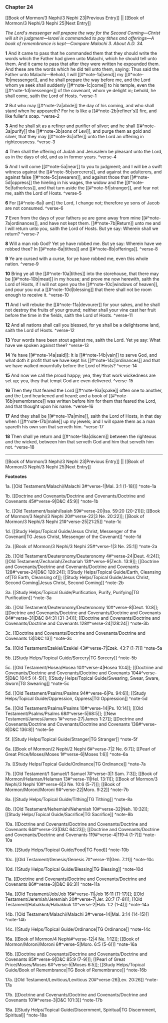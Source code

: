 ### Chapter 24

[[Book of Mormon/3 Nephi/3 Nephi 23|Previous Entry]]  ||  [[Book of Mormon/3 Nephi/3 Nephi 25|Next Entry]]

*The Lord's messenger will prepare the way for the Second Coming—Christ will sit in judgment—Israel is commanded to pay tithes and offerings—A book of remembrance is kept—Compare Malachi 3. About A.D. 34.*

**1**  And it came to pass that he commanded them that they should write the words which the Father had given unto Malachi, which he should tell unto them. And it came to pass that after they were written he expounded them. And these are the words which he did tell unto them, saying: Thus said the Father unto Malachi—Behold, I will [[#^note-1a|send]] my [[#^note-1b|messenger]], and he shall prepare the way before me, and the Lord whom ye seek shall suddenly [[#^note-1c|come]] to his temple, even the [[#^note-1d|messenger]] of the covenant, whom ye delight in; behold, he shall come, saith the Lord of Hosts. ^verse-1

**2**  But who may [[#^note-2a|abide]] the day of his coming, and who shall stand when he appeareth? For he is like a [[#^note-2b|refiner's]] fire, and like fuller's soap. ^verse-2

**3**  And he shall sit as a refiner and purifier of silver; and he shall [[#^note-3a|purify]] the [[#^note-3b|sons of Levi]], and purge them as gold and silver, that they may [[#^note-3c|offer]] unto the Lord an offering in righteousness. ^verse-3

**4**  Then shall the offering of Judah and Jerusalem be pleasant unto the Lord, as in the days of old, and as in former years. ^verse-4

**5**  And I will come [[#^note-5a|near]] to you to judgment; and I will be a swift witness against the [[#^note-5b|sorcerers]], and against the adulterers, and against false [[#^note-5c|swearers]], and against those that [[#^note-5d|oppress]] the hireling in his wages, the widow and the [[#^note-5e|fatherless]], and that turn aside the [[#^note-5f|stranger]], and fear not me, saith the Lord of Hosts. ^verse-5

**6**  For [[#^note-6a|I am]] the Lord, I change not; therefore ye sons of Jacob are not consumed. ^verse-6

**7**  Even from the days of your fathers ye are gone away from mine [[#^note-7a|ordinances]], and have not kept them. [[#^note-7b|Return]] unto me and I will return unto you, saith the Lord of Hosts. But ye say: Wherein shall we return? ^verse-7

**8**  Will a man rob God? Yet ye have robbed me. But ye say: Wherein have we robbed thee? In [[#^note-8a|tithes]] and [[#^note-8b|offerings]]. ^verse-8

**9**  Ye are cursed with a curse, for ye have robbed me, even this whole nation. ^verse-9

**10**  Bring ye all the [[#^note-10a|tithes]] into the storehouse, that there may be [[#^note-10b|meat]] in my house; and prove me now herewith, saith the Lord of Hosts, if I will not open you the [[#^note-10c|windows of heaven]], and pour you out a [[#^note-10d|blessing]] that there shall not be room enough to receive it. ^verse-10

**11**  And I will rebuke the [[#^note-11a|devourer]] for your sakes, and he shall not destroy the fruits of your ground; neither shall your vine cast her fruit before the time in the fields, saith the Lord of Hosts. ^verse-11

**12**  And all nations shall call you blessed, for ye shall be a delightsome land, saith the Lord of Hosts. ^verse-12

**13**  Your words have been stout against me, saith the Lord. Yet ye say: What have we spoken against thee? ^verse-13

**14**  Ye have [[#^note-14a|said]]: It is [[#^note-14b|vain]] to serve God, and what doth it profit that we have kept his [[#^note-14c|ordinances]] and that we have walked mournfully before the Lord of Hosts? ^verse-14

**15**  And now we call the proud happy; yea, they that work wickedness are set up; yea, they that tempt God are even delivered. ^verse-15

**16**  Then they that feared the Lord [[#^note-16a|spake]] often one to another, and the Lord hearkened and heard; and a book of [[#^note-16b|remembrance]] was written before him for them that feared the Lord, and that thought upon his name. ^verse-16

**17**  And they shall be [[#^note-17a|mine]], saith the Lord of Hosts, in that day when I [[#^note-17b|make]] up my jewels; and I will spare them as a man spareth his own son that serveth him. ^verse-17

**18**  Then shall ye return and [[#^note-18a|discern]] between the righteous and the wicked, between him that serveth God and him that serveth him not. ^verse-18


---
[[Book of Mormon/3 Nephi/3 Nephi 23|Previous Entry]]  ||  [[Book of Mormon/3 Nephi/3 Nephi 25|Next Entry]]


**Footnotes**


1a. [[Old Testament/Malachi/Malachi 3#^verse-1|Mal. 3:1 (1-18)]] ^note-1a

1b. [[Doctrine and Covenants/Doctrine and Covenants/Doctrine and Covenants 45#^verse-9|D&C 45:9]] ^note-1b

1c. [[Old Testament/Isaiah/Isaiah 59#^verse-20|Isa. 59:20 (20-21)]]; [[Book of Mormon/3 Nephi/3 Nephi 20#^verse-22|3 Ne. 20:22]]; [[Book of Mormon/3 Nephi/3 Nephi 21#^verse-25|21:25]] ^note-1c

1d. [[Study Helps/Topical Guide/Jesus Christ, Messenger of the Covenant|TG Jesus Christ, Messenger of the Covenant]] ^note-1d

2a. [[Book of Mormon/3 Nephi/3 Nephi 25#^verse-1|3 Ne. 25:1]] ^note-2a

2b. [[Old Testament/Deuteronomy/Deuteronomy 4#^verse-24|Deut. 4:24]]; [[Old Testament/Zechariah/Zechariah 13#^verse-9|Zech. 13:9]]; [[Doctrine and Covenants/Doctrine and Covenants/Doctrine and Covenants 128#^verse-24|D&C 128:24]]; [[Study Helps/Topical Guide/Earth, Cleansing of|TG Earth, Cleansing of]]; [[Study Helps/Topical Guide/Jesus Christ, Second Coming|Jesus Christ, Second Coming]] ^note-2b

3a. [[Study Helps/Topical Guide/Purification, Purify, Purifying|TG Purification]] ^note-3a

3b. [[Old Testament/Deuteronomy/Deuteronomy 10#^verse-8|Deut. 10:8]]; [[Doctrine and Covenants/Doctrine and Covenants/Doctrine and Covenants 84#^verse-31|D&C 84:31 (31-34)]]; [[Doctrine and Covenants/Doctrine and Covenants/Doctrine and Covenants 128#^verse-24|128:24]] ^note-3b

3c. [[Doctrine and Covenants/Doctrine and Covenants/Doctrine and Covenants 13|D&C 13]] ^note-3c

5a. [[Old Testament/Ezekiel/Ezekiel 43#^verse-7|Ezek. 43:7 (1-7)]] ^note-5a

5b. [[Study Helps/Topical Guide/Sorcery|TG Sorcery]] ^note-5b

5c. [[Old Testament/Hosea/Hosea 10#^verse-4|Hosea 10:4]]; [[Doctrine and Covenants/Doctrine and Covenants/Doctrine and Covenants 104#^verse-5|D&C 104:5 (4-5)]]; [[Study Helps/Topical Guide/Swearing, Swear, Sware, Sworn|TG Swearing]] ^note-5c

5d. [[Old Testament/Psalms/Psalms 94#^verse-6|Ps. 94:6]]; [[Study Helps/Topical Guide/Oppression, Oppress|TG Oppression]] ^note-5d

5e. [[Old Testament/Psalms/Psalms 10#^verse-14|Ps. 10:14]]; [[Old Testament/Psalms/Psalms 68#^verse-5|68:5]]; [[New Testament/James/James 1#^verse-27|James 1:27]]; [[Doctrine and Covenants/Doctrine and Covenants/Doctrine and Covenants 136#^verse-8|D&C 136:8]] ^note-5e

5f. [[Study Helps/Topical Guide/Stranger|TG Stranger]] ^note-5f

6a. [[Book of Mormon/2 Nephi/2 Nephi 6#^verse-7|2 Ne. 6:7]]; [[Pearl of Great Price/Moses/Moses 1#^verse-6|Moses 1:6]] ^note-6a

7a. [[Study Helps/Topical Guide/Ordinance|TG Ordinance]] ^note-7a

7b. [[Old Testament/1 Samuel/1 Samuel 7#^verse-3|1 Sam. 7:3]]; [[Book of Mormon/Helaman/Helaman 13#^verse-11|Hel. 13:11]]; [[Book of Mormon/3 Nephi/3 Nephi 10#^verse-6|3 Ne. 10:6 (5-7)]]; [[Book of Mormon/Moroni/Moroni 9#^verse-22|Moro. 9:22]] ^note-7b

8a. [[Study Helps/Topical Guide/Tithing|TG Tithing]] ^note-8a

8b. [[Old Testament/Nehemiah/Nehemiah 10#^verse-32|Neh. 10:32]]; [[Study Helps/Topical Guide/Sacrifice|TG Sacrifice]] ^note-8b

10a. [[Doctrine and Covenants/Doctrine and Covenants/Doctrine and Covenants 64#^verse-23|D&C 64:23]]; [[Doctrine and Covenants/Doctrine and Covenants/Doctrine and Covenants 119#^verse-4|119:4 (1-7)]] ^note-10a

10b. [[Study Helps/Topical Guide/Food|TG Food]] ^note-10b

10c. [[Old Testament/Genesis/Genesis 7#^verse-11|Gen. 7:11]] ^note-10c

10d. [[Study Helps/Topical Guide/Blessing|TG Blessing]] ^note-10d

11a. [[Doctrine and Covenants/Doctrine and Covenants/Doctrine and Covenants 86#^verse-3|D&C 86:3]] ^note-11a

14a. [[Old Testament/Job/Job 16#^verse-11|Job 16:11 (11-17)]]; [[Old Testament/Jeremiah/Jeremiah 20#^verse-7|Jer. 20:7 (7-8)]]; [[Old Testament/Habakkuk/Habakkuk 1#^verse-2|Hab. 1:2 (1-4)]] ^note-14a

14b. [[Old Testament/Malachi/Malachi 3#^verse-14|Mal. 3:14 (14-15)]] ^note-14b

14c. [[Study Helps/Topical Guide/Ordinance|TG Ordinance]] ^note-14c

16a. [[Book of Mormon/4 Nephi#^verse-12|4 Ne. 1:12]]; [[Book of Mormon/Moroni/Moroni 6#^verse-5|Moro. 6:5 (5-6)]] ^note-16a

16b. [[Doctrine and Covenants/Doctrine and Covenants/Doctrine and Covenants 85#^verse-9|D&C 85:9 (7-9)]]; [[Pearl of Great Price/Moses/Moses 6#^verse-5|Moses 6:5]]; [[Study Helps/Topical Guide/Book of Remembrance|TG Book of Remembrance]] ^note-16b

17a. [[Old Testament/Leviticus/Leviticus 20#^verse-26|Lev. 20:26]] ^note-17a

17b. [[Doctrine and Covenants/Doctrine and Covenants/Doctrine and Covenants 101#^verse-3|D&C 101:3]] ^note-17b

18a. [[Study Helps/Topical Guide/Discernment, Spiritual|TG Discernment, Spiritual]] ^note-18a